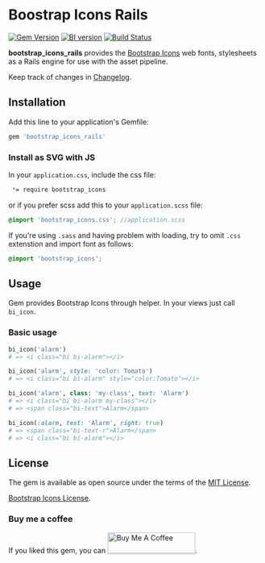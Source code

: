 # Boostrap Icons Rails
[![Gem Version](https://badge.fury.io/rb/bootstrap_icons_rails.svg)](https://badge.fury.io/rb/bootstrap_icons_rails)
[![BI version](https://d25lcipzij17d.cloudfront.net/badge.svg?id=gh&type=6&v=1.2.0&x2=0)](https://github.com/NILID/bootstrap_icons_rails/blob/master/lib/bootstrap_icons_rails/version.rb)
[![Build Status](https://travis-ci.org/NILID/bootstrap_icons_rails.svg?branch=master)](https://travis-ci.org/NILID/bootstrap_icons_rails)

**bootstrap_icons_rails** provides the [Bootstrap Icons](https://icons.getbootstrap.com/) web fonts, stylesheets as a Rails engine for use with the asset pipeline.

Keep track of changes in [Changelog](https://github.com/NILID/bootstrap_icons_rails/blob/master/CHANGELOG.md).

## Installation
Add this line to your application's Gemfile:

```ruby
gem 'bootstrap_icons_rails'
```

### Install as SVG with JS
In your `application.css`, include the css file:
```css
 *= require bootstrap_icons
```
or if you prefer scss add this to your `application.scss` file:
```scss
@import 'bootstrap_icons.css'; //application.scss
```

If you're using `.sass` and having problem with loading, try to omit `.css` extenstion and import font as follows:
```scss
@import 'bootstrap_icons';
```
## Usage
Gem provides Bootstrap Icons through helper. In your views just call `bi_icon`.

### Basic usage
```ruby
bi_icon('alarm')
# => <i class="bi bi-alarm"></i>

bi_icon('alarm', style: 'color: Tomato')
# => <i class="bi bi-alarm" style="color:Tomato"></i>

bi_icon('alarm', class: 'my-class', text: 'Alarm')
# => <i class="bi bi-alarm my-class"></i>
# => <span class="bi-text">Alarm</span>

bi_icon(:alarm, text: 'Alarm', right: true)
# => <span class="bi-text-r">Alarm</span>
# => <i class="bi bi-alarm"></i>
```
## License
The gem is available as open source under the terms of the [MIT License](http://opensource.org/licenses/MIT).

[Bootstrap Icons License](https://github.com/twbs/icons/blob/main/LICENSE.md).

### Buy me a coffee
If you liked this gem, you can
<a href="https://www.buymeacoffee.com/NILID" target="_blank"><img src="https://www.buymeacoffee.com/assets/img/custom_images/orange_img.png" alt="Buy Me A Coffee" style="height: 41px !important;width: 174px !important;box-shadow: 0px 3px 2px 0px rgba(190, 190, 190, 0.5) !important;-webkit-box-shadow: 0px 3px 2px 0px rgba(190, 190, 190, 0.5) !important;" ></a>.